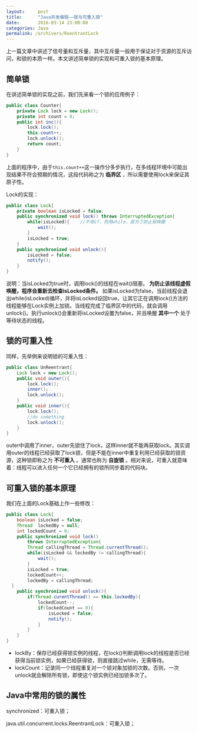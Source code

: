 ```yaml
---
layout:     post
title:      "Java并发编程——锁与可重入锁"
date:       2016-03-14 23:00:00
categories: Java
permalink: /archivers/ReentrantLock
---
```


上一篇文章中讲述了信号量和互斥量，其中互斥量一般用于保证对于资源的互斥访问，和锁的本质一样。本文讲述简单锁的实现和可重入锁的基本原理。

## 简单锁

在讲述简单锁的实现之前，我们先来看一个锁的应用例子：

```java
public class Counter{
	private Lock lock = new Lock();
    private int count = 0;
    public int inc(){
        lock.lock();
        this.count++;
        lock.unlock();
        return count;
    }
}
```

上面的程序中，由于` this.count++ `这一操作分多步执行，在多线程环境中可能出现结果不符合预期的情况，这段代码称之为 **临界区** ，所以需要使用lock来保证其原子性。

Lock的实现：

```java
public class Lock{
    private boolean isLocked = false;
    public synchronized void lock() throws InterruptedException{
        while(isLocked){    //不用if，而用while，是为了防止假唤醒
            wait();
        }
        isLocked = true;
    }
    public synchronized void unlock(){
        isLocked = false;
        notify();
    }
}
```

说明：当isLocked为true时，调用lock()的线程在wait()阻塞。 **为防止该线程虚假唤醒，程序会重新去检查isLocked条件。** 如果isLocked为false，当前线程会退出while(isLocked)循环，并将isLocked设回true，让其它正在调用lock()方法的线程能够在Lock实例上加锁。当线程完成了临界区中的代码，就会调用unlock()。执行unlock()会重新将isLocked设置为false，并且唤醒 **其中一个** 处于等待状态的线程。

## 锁的可重入性

同样，先举例来说明锁的可重入性：

```java
public class UnReentrant{
	Lock lock = new Lock();
	public void outer(){
		lock.lock();
		inner();
		lock.unlock();
	}
	public void inner(){
		lock.lock();
		//do something
		lock.unlock();
	}
}
```

outer中调用了inner，outer先锁住了lock，这样inner就不能再获取lock。其实调用outer的线程已经获取了lock锁，但是不能在inner中重复利用已经获取的锁资源，这种锁即称之为 **不可重入** 。通常也称为 **自旋锁** 。相对来说，可重入就意味着：线程可以进入任何一个它已经拥有的锁所同步着的代码块。

## 可重入锁的基本原理

我们在上面的Lock基础上作一些修改：

```java
public class Lock{
    boolean isLocked = false;
    Thread  lockedBy = null;
    int lockedCount = 0;
    public synchronized void lock()
        throws InterruptedException{
        Thread callingThread = Thread.currentThread();
        while(isLocked && lockedBy != callingThread){
            wait();
        }
        isLocked = true;
        lockedCount++;
        lockedBy = callingThread;
  }
    public synchronized void unlock(){
        if(Thread.curentThread() == this.lockedBy){
            lockedCount--;
            if(lockedCount == 0){
                isLocked = false;
                notify();
            }
        }
    }
}
```

* lockBy：保存已经获得锁实例的线程，在lock()判断调用lock的线程是否已经获得当前锁实例，如果已经获得锁，则直接跳过while，无需等待。
* lockCount：记录同一个线程重复对一个锁对象加锁的次数。否则，一次unlock就会解除所有锁，即使这个锁实例已经加锁多次了。

## Java中常用的锁的属性

synchronized：可重入锁；

java.util.concurrent.locks.ReentrantLock：可重入锁；
